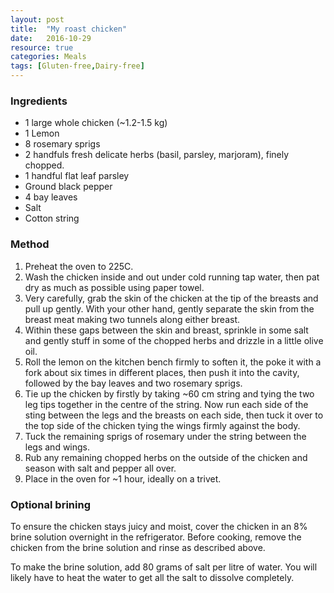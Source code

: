 ```yaml
---
layout: post
title:  "My roast chicken"
date:   2016-10-29
resource: true
categories: Meals
tags: [Gluten-free,Dairy-free]
---
```


### Ingredients

* 1 large whole chicken (~1.2-1.5 kg)
* 1 Lemon 
* 8 rosemary sprigs
* 2 handfuls fresh delicate herbs (basil, parsley, marjoram), finely chopped.
* 1 handful flat leaf parsley
* Ground black pepper
* 4 bay leaves
* Salt
* Cotton string


### Method

1. Preheat the oven to 225C. 
2. Wash the chicken inside and out under cold running tap water, then pat dry as much as possible using paper towel.
3. Very carefully, grab the skin of the chicken at the tip of the breasts and pull up gently. With your other hand, gently separate the skin from the breast meat making two tunnels along either breast.
4. Within these gaps between the skin and breast, sprinkle in some salt and gently stuff in some of the chopped herbs and drizzle in a little olive oil. 
5. Roll the lemon on the kitchen bench firmly to soften it, the poke it with a fork about six times in different places, then push it into the cavity, followed by the bay leaves and two rosemary sprigs. 
6. Tie up the chicken by firstly by taking ~60 cm string and tying the two leg tips together in the centre of the string. Now run each side of the sting between the legs and the breasts on each side, then tuck it over to the top side of the chicken tying the wings firmly against the body. 
7. Tuck the remaining sprigs of rosemary under the string between the legs and wings. 
8. Rub any remaining chopped herbs on the outside of the chicken and season with salt and pepper all over.
9. Place in the oven for ~1 hour, ideally on a trivet.

### Optional brining 
To ensure the chicken stays juicy and moist, cover the chicken in an 8% brine solution overnight in the refrigerator. Before cooking, remove the chicken from the brine solution and rinse as described above.

To make the brine solution, add 80 grams of salt per litre of water. You will likely have to heat the water to get all the salt to dissolve completely.    



